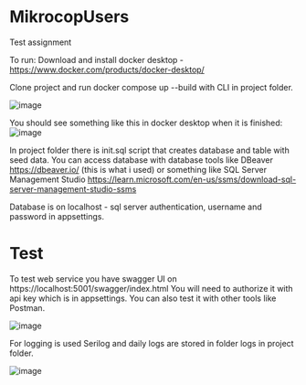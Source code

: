 # MikrocopUsers

Test assignment

To run:
Download and install docker desktop - https://www.docker.com/products/docker-desktop/

Clone project and run docker compose up --build  with CLI in project folder.

![image](https://github.com/user-attachments/assets/c07ee520-878a-4743-816c-32de66c59bb1)

You should see something like this in docker desktop when it is finished:
![image](https://github.com/user-attachments/assets/673c0391-4267-4fc6-ad1c-3ffeb4e3440f)

In project folder there is init.sql script that creates database and table with seed data.
You can access database with database tools like DBeaver https://dbeaver.io/ (this is what i used) or something like SQL Server Management Studio
https://learn.microsoft.com/en-us/ssms/download-sql-server-management-studio-ssms

Database is on localhost - sql server authentication, username and password in appsettings.

# Test

To test web service you have swagger UI on https://localhost:5001/swagger/index.html
You will need to authorize it with api key which is in appsettings. You can also test it with other tools like Postman.

![image](https://github.com/user-attachments/assets/57e00c37-8cc9-42b0-b283-82c308c8d9b6)

For logging is used Serilog and daily logs are stored in folder logs in project folder.

![image](https://github.com/user-attachments/assets/da85aa80-9e75-4ca3-afcd-8a8f78998985)
